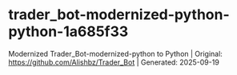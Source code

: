 # trader_bot-modernized-python-python-1a685f33
Modernized Trader_Bot-modernized-python to Python | Original: https://github.com/Alishbz/Trader_Bot | Generated: 2025-09-19
